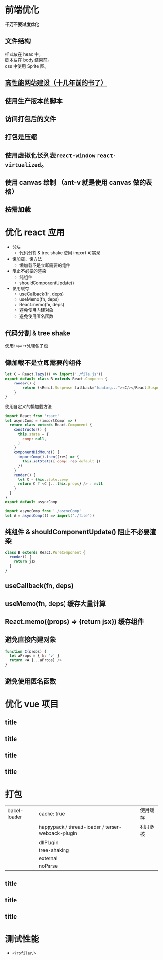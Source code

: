 # 前端优化

**千万不要过度优化**

## 文件结构

样式放在 head 中。  
脚本放在 body 结束前。  
css 中使用 Sprite 图。

## [高性能网站建设（十几年前的书了）](/books/highPerformanceWeb.html)

## 使用生产版本的脚本

## 访问打包后的文件

## 打包是压缩

## 使用虚拟化长列表`react-window` `react-virtualized`。

## 使用 canvas 绘制 （ant-v 就是使用 canvas 做的表格）

## 按需加载

# 优化 react 应用

- 分块
  - 代码分割 & tree shake 使用 import 可实现
- 懒加载、懒方法
  - 懒加载不是立即需要的组件
- 阻止不必要的渲染
  - 纯组件
  - shouldComponentUpdate()
- 使用缓存
  - useCallback(fn, deps)
  - useMemo(fn, deps)
  - React.memo(fn, deps)
  - 避免使用内建对象
  - 避免使用匿名函数

## 代码分割 & tree shake

使用`import`处理各子包

## 懒加载不是立即需要的组件

```js
let C = React.lazy(() => import('./file.js'))
export default class B extends React.Componen {
    render() {
        return (<React.Suspense fallback="loading..."><C/></React.Susponse>)
    }
}
```

使用自定义的懒加载方法

```js
import React from 'react'
let asyncComp = (importComp) => {
  return class extends React.Component {
    constructor() {
      this.state = {
        comp: null,
      }
    }
    componentDidMount() {
      importComp().then((res) => {
        this.setState({ comp: res.default })
      })
    }
    render() {
      let C = this.state.comp
      return C ? <C {...this.props} /> : null
    }
  }
}
export default asyncComp

import asyncComp from './asyncComp'
let A = asyncComp(() => import('./file'))
```

## 纯组件 & shouldComponentUpdate() 阻止不必要渲染

```js
class B extends React.PureComponent {
  render() {
    return jsx
  }
}
```

## useCallback(fn, deps)

## useMemo(fn, deps) 缓存大量计算

## React.memo((props) => {return jsx}) 缓存组件

## 避免直接内建对象

```js
function C(props) {
  let aProps = { k: 'v' }
  return <A {...aProps} />
}
```

## 避免使用匿名函数

# 优化 vue 项目

## title

## title

## title

## title

# 打包

|              |                                                   |          |
| ------------ | ------------------------------------------------- | -------- |
| babel-loader | cache: true                                       | 使用缓存 |
|              | happypack / thread-loader / terser-webpack-plugin | 利用多核 |
|              | dllPlugin                                         |          |
|              | tree-shaking                                      |          |
|              | external                                          |          |
|              | noParse                                           |          |

## title

## title

## title

# 测试性能

- `<Profiler/>`
